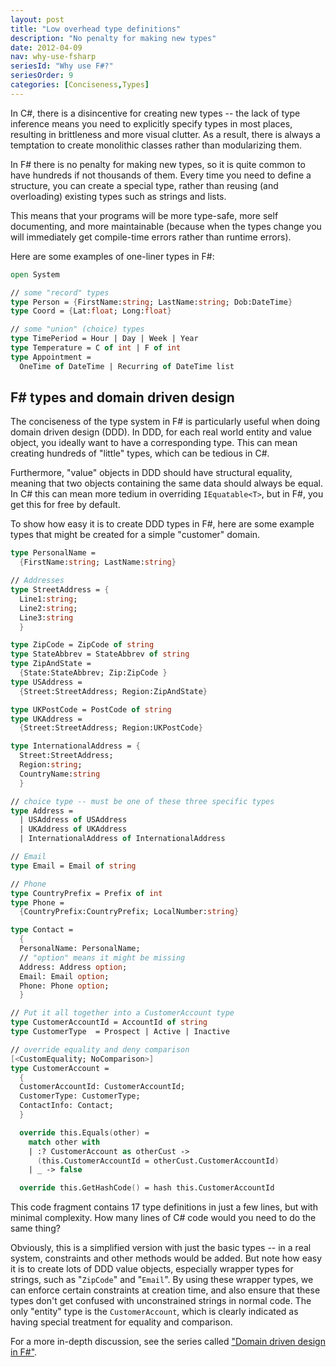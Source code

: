 ```yaml
---
layout: post
title: "Low overhead type definitions"
description: "No penalty for making new types"
date: 2012-04-09
nav: why-use-fsharp
seriesId: "Why use F#?"
seriesOrder: 9
categories: [Conciseness,Types]
---
```


In C#, there is a disincentive for creating new types -- the lack of type inference means you need to explicitly specify types in most places, resulting in brittleness and more visual clutter. As a result, there is always a temptation to create monolithic classes rather than modularizing them.

In F# there is no penalty for making new types, so it is quite common to have hundreds if not thousands of them.  Every time you need to define a structure, you can create a special type, rather than reusing (and overloading) existing types such as strings and lists.

This means that your programs will be more type-safe, more self documenting, and more maintainable (because when the types change you will immediately get compile-time errors rather than runtime errors).

Here are some examples of one-liner types in F#:

```fsharp {src=#oneliner}
open System

// some "record" types
type Person = {FirstName:string; LastName:string; Dob:DateTime}
type Coord = {Lat:float; Long:float}

// some "union" (choice) types
type TimePeriod = Hour | Day | Week | Year
type Temperature = C of int | F of int
type Appointment =
  OneTime of DateTime | Recurring of DateTime list
```


## F# types and domain driven design

The conciseness of the type system in F# is particularly useful when doing domain driven design (DDD).  In DDD, for each real world entity and value object, you ideally want to have a corresponding type. This can mean creating hundreds of "little" types, which can be tedious in C#.

Furthermore, "value" objects in DDD should have structural equality, meaning that two objects containing the same data should always be equal.  In C# this can mean more tedium in overriding `IEquatable<T>`, but in F#, you get this for free by default.

To show how easy it is to create DDD types in F#, here are some example types that might be created for a simple "customer" domain.

```fsharp {src=#concisecustomer}
type PersonalName =
  {FirstName:string; LastName:string}

// Addresses
type StreetAddress = {
  Line1:string;
  Line2:string;
  Line3:string
  }

type ZipCode = ZipCode of string
type StateAbbrev = StateAbbrev of string
type ZipAndState =
  {State:StateAbbrev; Zip:ZipCode }
type USAddress =
  {Street:StreetAddress; Region:ZipAndState}

type UKPostCode = PostCode of string
type UKAddress =
  {Street:StreetAddress; Region:UKPostCode}

type InternationalAddress = {
  Street:StreetAddress;
  Region:string;
  CountryName:string
  }

// choice type -- must be one of these three specific types
type Address =
  | USAddress of USAddress
  | UKAddress of UKAddress
  | InternationalAddress of InternationalAddress

// Email
type Email = Email of string

// Phone
type CountryPrefix = Prefix of int
type Phone =
  {CountryPrefix:CountryPrefix; LocalNumber:string}

type Contact =
  {
  PersonalName: PersonalName;
  // "option" means it might be missing
  Address: Address option;
  Email: Email option;
  Phone: Phone option;
  }

// Put it all together into a CustomerAccount type
type CustomerAccountId = AccountId of string
type CustomerType  = Prospect | Active | Inactive

// override equality and deny comparison
[<CustomEquality; NoComparison>]
type CustomerAccount =
  {
  CustomerAccountId: CustomerAccountId;
  CustomerType: CustomerType;
  ContactInfo: Contact;
  }

  override this.Equals(other) =
    match other with
    | :? CustomerAccount as otherCust ->
      (this.CustomerAccountId = otherCust.CustomerAccountId)
    | _ -> false

  override this.GetHashCode() = hash this.CustomerAccountId
```

This code fragment contains 17 type definitions in just a few lines, but with minimal complexity. How many lines of C# code would you need to do the same thing?

Obviously, this is a simplified version with just the basic types -- in a real system, constraints and other methods would be added.  But note how easy it is to create lots of DDD value objects, especially wrapper types for strings, such as "`ZipCode`" and "`Email`". By using these wrapper types, we can enforce certain constraints at creation time, and also ensure that these types don't get confused with unconstrained strings in normal code. The only "entity" type is the `CustomerAccount`, which is clearly indicated as having special treatment for equality and comparison.

For a more in-depth discussion, see the series called ["Domain driven design in F#"](/series/domain-driven-design-in-fsharp.html).

